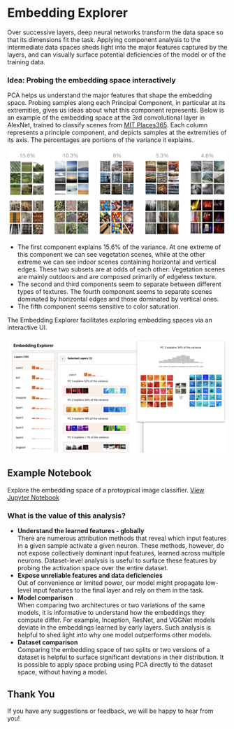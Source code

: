# Embedding Explorer


Over successive layers, deep neural networks transform the data space so that its dimensions fit the task. Applying component analysis to the intermediate data spaces sheds light into the major features captured by the layers, and can visually surface potential deficiencies of the model or of the training data. 


### Idea: Probing the embedding space interactively

PCA helps us understand the major features that shape the embedding space. Probing samples along each Principal Component, in particular at its extremities, gives us ideas about what this component represents. Below is an example of the embedding space at the 3rd convolutional layer in AlexNet, trained to classify scenes from [MIT Places365](http://places2.csail.mit.edu/). Each column represents a principle component, and depicts samples at the extremities of its axis. The percentages are portions of the variance it explains.

<p align="center">
<img src="/sample_imgs/PCA_on_Places365_AlexNet.jpg" alt="Embedding of Layer3 in AlexNet trained on Places365" width="700" title="The top-5 Principal Components at the 3rd convolutional layer of AlexNet, trained to classify Places365 scenes. Each column represents a principle component, and depicts samples at the extremities of its axis. The percentages are portions of the variance it explains.
"/>
</p>

* The first component explains 15.6% of the variance. At one extreme of this component we can see vegetation scenes, while at the other extreme we can see indoor scenes containing horizontal and vertical edges. These two subsets are at odds of each other: Vegetation scenes are mainly outdoors and are composed primarily of edgeless texture.
* The second and third components seem to separate between different types of textures. The fourth component seems to separate scenes dominated by horizontal edges and those dominated by vertical ones.
* The fifth component seems sensitive to color saturation. 

The Embedding Explorer facilitates exploring embedding spaces via an interactive UI.
<p align="center">
<img src="/sample_imgs/PCA_on_ImageNet_ResNet_Layer1.png" alt="Embedding of Layer1 in ResNet trained on ImageNet" width="700" title="ProbingtheembeddingspacesofaResNet-18ImageNetclassifier.Directionsinthese spaces determined by PCA reveal significant features gradually learned by the model to discriminate between the classes. In the first layer the majority of the variance corresponds to image brightness, dominance of orange or blue pixels, and dominance of green or purple pixels."/>
</p>

## Example Notebook
Explore the embedding space of a protoypical image classifier.
[View Jupyter Notebook](https://colab.research.google.com/drive/1NdVAR4b1cwVeibxbh2_q6RVcO3ilaYca?usp=sharing#scrollTo=d4UkWTvB-B5N)


### What is the value of this analysis?
* **Understand the learned features - globally** <br>
There are numerous attribution methods that reveal which input features in a given sample activate a given neuron. These methods, however, do not expose collectively dominant input features, learned across multiple neurons. Dataset-level analysis is useful to surface these features by probing the activation space over the entire dataset.
* **Expose unreliable features and data deficiencies** <br>
Out of convenience or limited power, our model might propagate low-level input features to the final layer and rely on them in the task.
* **Model comparison** <br>
When comparing two architectures or two variations of the same models, it is informative to understand how the embeddings they compute differ. For example, Inception, ResNet, and VGGNet models deviate in the embeddings learned by early layers. Such analysis is helpful to shed light into why one model outperforms other models.  
* **Dataset comparison** <br>
Comparing the embedding space of two splits or two versions of a dataset is helpful to surface significant deviations in their distribution. It is possible to apply space probing using PCA directly to the dataset space, without having a model.


## Thank You

If you have any suggestions or feedback, we will be happy to hear from you!
